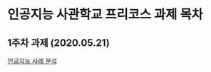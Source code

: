 인공지능 사관학교 프리코스 과제 목차
============================================
1주차 과제 (2020.05.21)
-----------------------------------
[인공지능 사례 분석](https://github.com/joohayoung/AI/blob/master/%EC%9D%B8%EA%B3%B5%EC%A7%80%EB%8A%A5_%EC%82%AC%EA%B4%80%ED%95%99%EA%B5%90_1%EC%A3%BC%EC%B0%A8.ipynb)
